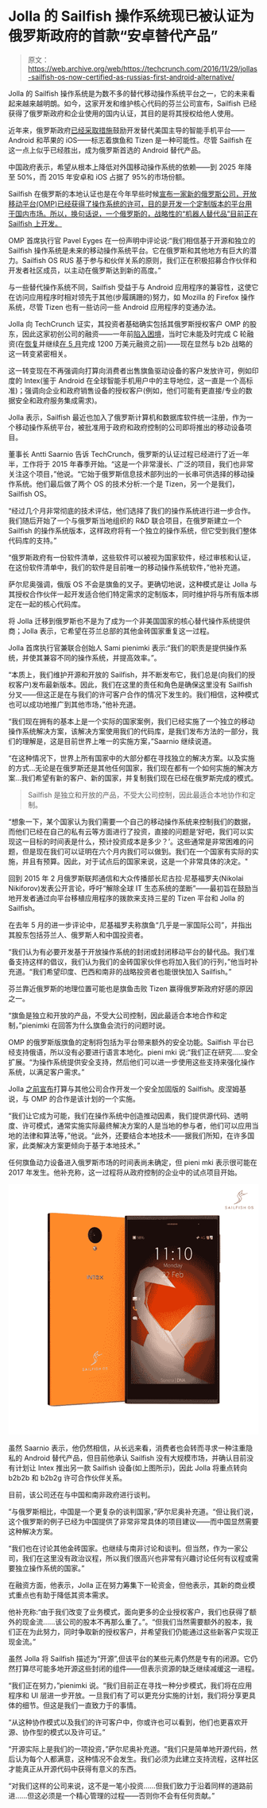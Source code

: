 # Jolla 的 Sailfish 操作系统现已被认证为俄罗斯政府的首款“安卓替代产品”

> 原文：<https://web.archive.org/web/https://techcrunch.com/2016/11/29/jollas-sailfish-os-now-certified-as-russias-first-android-alternative/>

Jolla 的 Sailfish 操作系统是为数不多的替代移动操作系统平台之一，它的未来看起来越来越明朗。如今，这家开发和维护核心代码的芬兰公司宣布，Sailfish 已经获得了俄罗斯政府和企业使用的国内认证，其目的是将其授权给他人使用。

近年来，俄罗斯政府[已经采取措施](https://web.archive.org/web/20221206104511/https://beta.techcrunch.com/2015/02/09/from-russia-with-love-for-open-source/)鼓励开发替代美国主导的智能手机平台——Android 和苹果的 iOS——标志着旗鱼和 Tizen 是一种可能性。尽管 Sailfish 在这一点上似乎已经胜出，成为俄罗斯首选的 Android 替代产品。

中国政府表示，希望从根本上降低对外国移动操作系统的依赖——到 2025 年降至 50%，而 2015 年安卓和 iOS 占据了 95%的市场份额。

Sailfish 在俄罗斯的本地认证也是在今年早些时候[宣布一家新的俄罗斯公司，开放移动平台(OMP)已经获得了操作系统的许可，目的是开发一个定制版本的平台用于国内市场。所以，换句话说，一个俄罗斯的，战略性的“机器人替代品”目前正在 Sailfish 上开发。](https://web.archive.org/web/20221206104511/http://reviewjolla.blogspot.com.es/2016/05/russian-company-to-use-sailfish-os.html)

OMP 首席执行官 Pavel Eyges 在一份声明中评论说:“我们相信基于开源和独立的 Sailfish 操作系统是未来的移动操作系统平台。它在俄罗斯和其他地方有巨大的潜力。Sailfish OS RUS 基于参与和伙伴关系的原则，我们正在积极招募合作伙伴和开发者社区成员，以主动在俄罗斯达到新的高度。”

与一些替代操作系统不同，Sailfish 受益于与 Android 应用程序的兼容性，这使它在访问应用程序时相对领先于其他(步履蹒跚的)努力，如 Mozilla 的 Firefox 操作系统，尽管 Tizen 也有一些访问一些 Android 应用程序的变通办法。

Jolla 向 TechCrunch 证实，其投资者基础确实包括其俄罗斯授权客户 OMP 的股东，因此这家初创公司的融资——一年前[陷入困境](https://web.archive.org/web/20221206104511/https://beta.techcrunch.com/2015/11/20/jolla-running-out-of-runway-for-its-android-alternative/)，当时它未能及时完成 C 轮融资(在[恢复](https://web.archive.org/web/20221206104511/https://beta.techcrunch.com/2015/12/18/sailfish-os-lives-to-fight-android-another-day-as-jolla-secures-series-c-funding/)并继续[在 5 月](https://web.archive.org/web/20221206104511/https://beta.techcrunch.com/2016/05/03/jolla-closes-12m-series-c-for-its-sailfish-mobile-os-licensing-business/)完成 1200 万美元融资之前)——现在显然与 b2b 战略的这一转变紧密相关。

这一转变现在不再强调向打算向消费者出售旗鱼驱动设备的客户发放许可，例如印度的 Intex(鉴于 Android 在全球智能手机用户中的主导地位，这一直是一个高标准)；强调向企业和政府销售设备的授权客户(例如，他们可能有更直接/专业的数据安全和政府服务集成需求)。

Jolla 表示，Sailfish 最近也加入了俄罗斯计算机和数据库软件统一注册，作为一个移动操作系统平台，被批准用于政府和政府控制的公司即将推出的移动设备项目。

董事长 Antti Saarnio 告诉 TechCrunch，俄罗斯的认证过程已经进行了近一年半，工作将于 2015 年春季开始。“这是一个非常漫长、广泛的项目，我们也非常关注这个项目，”他说。“它始于俄罗斯信息技术部列出的一长串可供选择的移动操作系统。他们最后做了两个 OS 的技术分析:一个是 Tizen，另一个是我们，Sailfish OS。

“经过几个月非常彻底的技术评估，他们选择了我们的操作系统进行进一步合作。我们随后开始了一个与俄罗斯当地组织的 R&D 联合项目，在俄罗斯建立一个 Sailfish 的操作系统版本，这样政府将有一个独立的操作系统，但它受到我们整体代码库的支持。”

“俄罗斯政府有一份软件清单，这些软件可以被视为国家软件，经过审核和认证，在这份软件清单中，我们的软件是目前唯一的移动操作系统软件，”他补充道。

萨尔尼奥强调，俄版 OS 不会是旗鱼的叉子。更确切地说，这种模式是让 Jolla 与其授权合作伙伴一起开发适合他们特定需求的定制版本，同时维护将与所有版本绑定在一起的核心代码库。

将 Jolla 迁移到俄罗斯也不是为了成为一个非美国国家的核心替代操作系统提供商；Jolla 表示，它希望在芬兰总部的其他金砖国家重复这一过程。

Jolla 首席执行官兼联合创始人 Sami pienimki 表示:“我们的职责是提供操作系统，并使其兼容不同的操作系统，并提高效率。”。

“本质上，我们维护开源和开放的 Sailfish，并不断发布它，我们总是(向我们的授权客户)发布最新版本。因此，我们在这里的责任和角色是确保这里没有 Sailfish 分叉——但这正是在与我们的许可客户合作的情况下发生的。我们相信，这种模式也可以成功地推广到其他市场，”他补充道。

“我们现在拥有的基本上是一个实际的国家案例，我们已经实施了一个独立的移动操作系统解决方案，该解决方案使用我们的代码库，是我们发布方法的一部分，我们的理解是，这是目前世界上唯一的实施方案，”Saarnio 继续说道。

“在这种情况下，世界上所有国家中的大部分都在寻找独立的解决方案。以及实施的方式…无论是在俄罗斯还是其他任何国家，我们现在都有一个如何实施的解决方案…我们希望有新的客户、新的国家，并复制我们现在已经在俄罗斯完成的模式。

> Sailfish 是独立和开放的产品，不受大公司控制，因此最适合本地协作和定制。

“想象一下，某个国家认为我们需要一个自己的移动操作系统来控制我们的数据，而他们已经在自己的私有云等方面进行了投资，直接的问题是‘好吧，我们可以实现这一目标的时间表是什么，预计投资成本是多少？’。这些通常是非常困难的问题，但是现在我们可以证明在六个月内我们可以做到。我们在一个国家有实际的实施，并且有预算。因此，对于试点后的国家来说，这是一个非常具体的决定。"

回到 2015 年 2 月俄罗斯联邦通信和大众传播部长尼古拉·尼基福罗夫(Nikolai Nikiforov)发表公开言论，呼吁“解除全球 IT 生态系统的垄断”——最初旨在鼓励当地开发者通过向平台移植应用程序的拨款来支持三星的 Tizen 平台和 Jolla 的 Sailfish。

在去年 5 月的进一步评论中，尼基福罗夫称旗鱼“几乎是一家国际公司”，并指出其股东包括芬兰人、俄罗斯人和中国投资者。

“我们认为有必要开发基于开放操作系统的封闭或封闭移动平台的替代品。我们准备支持这样的倡议，我们认为我们的金砖国家伙伴也将加入我们的行列，”他当时补充道。“我们希望印度、巴西和南非的战略投资者也能很快加入 Sailfish。”

芬兰靠近俄罗斯的地理位置可能也是旗鱼击败 Tizen 赢得俄罗斯政府好感的原因之一。

“旗鱼是独立和开放的产品，不受大公司控制，因此最适合本地合作和定制，”pienimki 在回答为什么旗鱼会流行的问题时说。

OMP 的俄罗斯版旗鱼的定制将包括为平台带来额外的安全功能。Sailfish 平台已经支持俄语，所以没有必要进行语言本地化。pieni mki 说:“我们正在研究……安全扩展。“为操作系统提供安全支持，然后他们可以进一步使用这些支持来强化操作系统，以满足客户需求。”

Jolla [之前宣布](https://web.archive.org/web/20221206104511/https://beta.techcrunch.com/2015/03/02/jolla-partners-to-build-secure-version-of-its-sailfish-mobile-os/)打算与其他公司合作开发一个安全加固版的 Sailfish。皮涅姆基说，与 OMP 的合作是该计划的一个实施。

“我们让它成为可能，我们在操作系统中创造推动因素，我们提供源代码、透明度、许可模式，通常实施实际最终解决方案的人是当地的参与者，他们可以应用当地的法律和算法等，”他说。“此外，还要结合本地技术——据我们所知，在许多国家，此类解决方案更倾向于基于本地技术。”

任何旗鱼动力设备进入俄罗斯市场的时间表尚未确定，但 pieni mki 表示很可能在 2017 年发生。他补充称，这一过程将从政府控制的企业中的试点项目开始。

[![intex_aqua_fish_01](img/03788032d456cdd8dc2de58a87296517.png)](https://web.archive.org/web/20221206104511/https://beta.techcrunch.com/2016/11/29/jollas-sailfish-os-now-certified-as-russias-first-android-alternative/intex_aqua_fish_01/)

虽然 Saarnio 表示，他仍然相信，从长远来看，消费者也会转而寻求一种注重隐私的 Android 替代产品，但目前他承认 Sailfish 没有大规模市场，并确认目前没有计划让 Intex 推出另一款 Sailfish 设备(如上图所示)，因此 Jolla 将重点转向 b2b2b 和 b2b2g 许可合作伙伴关系。

目前，该公司还在与中国和南非政府进行谈判。

“与俄罗斯相比，中国是一个更复杂的谈判国家，”萨尔尼奥补充道。“但让我们说，这个俄罗斯的例子已经为中国提供了非常非常具体的项目建议——而中国显然需要这种解决方案。

“我们也在讨论其他金砖国家。也继续与南非讨论和谈判。但当然，作为一家公司，我们在这里没有政治议程，所以我们很高兴也非常有兴趣讨论任何有议程或需要独立操作系统的国家。”

在融资方面，他表示，Jolla 正在努力筹集下一轮资金，但他表示，其新的商业模式重点也有助于降低其资本需求。

他补充称:“由于我们改变了业务模式，面向更多的企业授权客户，我们也获得了额外的现金流……该公司的股本不再那么重了。”。“但我们当然需要额外的股本，我们正在为此努力，同时争取新的授权客户，并希望我们仍能通过这些新客户实现正现金流。”

虽然 Jolla 将 Sailfish 描述为“开源”,但该平台的某些元素仍然是专有的闭源。它仍然打算尽可能多地开源这些封闭的组件——但表示资源的缺乏继续减缓这一进程。

“我们正在努力，”pienimki 说。“我们目前正在寻找一种分步模式，我们将在应用程序和 UI 层进一步开放。一旦我们有了可以更充分实施的计划，我们将分享更具体的细节。但这是我们一直致力于的事情。

“从这种协作模式以及我们的许可客户中，你或许也可以看到，他们也更喜欢开源、协作型的模式以及许可证。”

“开源实际上是我们的一项投资，”萨尔尼奥补充道。“我们只是简单地开源代码，然后认为每个人都满意，这种情况不会发生。我们必须为此建立支持流程，这样社区才能真正从开源代码中获得有意义的东西。

“对我们这样的公司来说，这不是一笔小投资……但我们致力于沿着同样的道路前进……但这必须是一个精心管理的过程——否则你不会有任何贡献。”